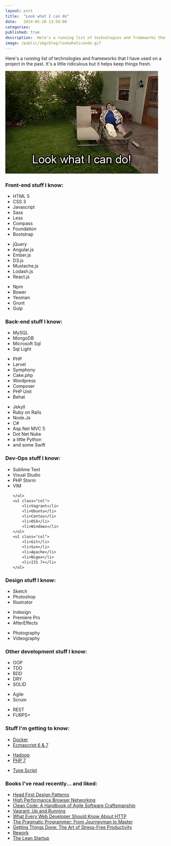 ```yaml
---
layout: post
title:  "Look what I can do"
date:   2014-05-28 13:58:00
categories:
published: true
description:  Here's a running list of technologies and frameworks that I have used on a project in the past.  It's a little ridiculous but it helps keep things fresh.
image: /public/img/blog/lookwhaticando.gif
---
```


Here's a running list of technologies and frameworks that I have used on a project in the past.  It's a little ridiculous but it helps keep things fresh.

<img src="/public/img/blog/lookwhaticando.gif" alt="Mad tv was awesome"/>

<div class="list list-green">
	<h3 class="rf">Front-end stuff I know:</h3>
	<ul class="col">
		<li>HTML 5</li>
		<li>CSS 3</li>
		<li>Javascript</li>
		<li>Sass</li>
		<li>Less</li>
		<li>Compass</li>
		<li>Foundation</li>
		<li>Bootstrap</li>
	</ul>
	<ul class="col">
		<li>jQuery</li>
		<li>Angular.js</li>
		<li>Ember.js</li>
		<li>D3.js</li>
		<li>Mustache.js</li>
		<li>Lodash.js</li>
		<li>React.js</li>
	</ul>
	<ul class="col">
		<li>Npm</li>
		<li>Bower</li>
		<li>Yeoman</li>
		<li>Grunt</li>
		<li>Gulp</li>
	</ul>
</div>
<div class="clearfix"></div>

<div class="list list-green">
	<h3 class="rf">Back-end stuff I know:</h3>
	<ul class="col">
		<li>MySQL</li>
		<li>MongoDB</li>
		<li>Microsoft Sql</li>
		<li>Sql Light</li>
	</ul>
	<ul class="col">
		<li>PHP</li>
		<li>Larvel</li>
		<li>Symphony</li>
		<li>Cake.php</li>
		<li>Wordpress</li>
		<li>Composer</li>
		<li>PHP Unit</li>
		<li>Behat</li>
	</ul>
	<ul class="col">
		<li>Jekyll</li>
		<li>Ruby on Rails</li>
		<li>Node.Js</li>
		<li>C#</li>
		<li>Asp.Net MVC 5</li>
		<li>Dot Net Nuke</li>
		<li>a little Python</li>
		<li>and some Swift</li>
	</ul>
</div>
<div class="clearfix"></div>


<div class="list list-green">
	<h3 class="rf">Dev-Ops stuff I know:</h3>
	<ul class="col">
		<li>Sublime Text</li>
		<li>Visual Studio</li>
		<li>PHP Storm</li>
		<li>VIM</li>

	</ul>
	<ul class="col">
		<li>Vagrant</li>
		<li>Ubuntu</li>
		<li>Centos</li>
		<li>OSX</li>
		<li>Windows</li>
	</ul>
	<ul class="col">
		<li>Git</li>
		<li>Svn</li>
		<li>Apache</li>
		<li>Nigex</li>
		<li>IIS 7+</li>
	</ul>
</div>
<div class="clearfix"></div>

<div class="list list-green">
	<h3 class="rf">Design stuff I know:</h3>
	<ul class="col">
		<li>Sketch</li>
		<li>Photoshop</li>
		<li>Illustrator</li>
	</ul>
	<ul class="col">
		<li>Indesign</li>
		<li>Premiere Pro</li>
		<li>AfterEffects</li>
	</ul>
	<ul class="col">
		<li>Photography</li>
		<li>Videography</li>
	</ul>
</div>
<div class="clearfix"></div>

<div class="list list-green">
	<h3 class="rf">Other development stuff I know:</h3>
	<ul class="col">
		<li>OOP</li>
		<li>TDD</li>
		<li>BDD</li>
		<li>DRY</li>
		<li>SOLID</li>
	</ul>
	<ul class="col">
		<li>Agile</li>
		<li>Scrum</li>
	</ul>
	<ul class="col">
		<li>REST</li>
		<li>FURPS+</li>
	</ul>
</div>
<div class="clearfix"></div>

<div class="list list-green">
	<h3 class="rf">Stuff I'm getting to know:</h3>
	<ul class="col">
		<li><a href="https://www.docker.com/">Docker</a></li>
		<li><a href="http://www.ecmascript.org/">Ecmascript 6 & 7</a></li>
	</ul>
	<ul class="col">
		<li><a href="https://hadoop.apache.org/">Hadoop</a></li>
		<li><a href="http://php.net/docs.php">PHP 7</a></li>
	</ul>
	<ul class="col">
		<li><a href="http://www.typescriptlang.org/">Type Script</a></li>
	</ul>
</div>
<div class="clearfix"></div>

<div class="list list-green">
	<h3 class="rf">Books I've read recently... and liked:</h3>
	<ul>
		<li><a href="http://amzn.com/0596007124">Head First Design Patterns </a></li>
		<li><a href="http://amzn.com/1449344763">High Performance Browser Networking</a></li>
		<li><a href="http://amzn.com/0132350882">Clean Code: A Handbook of Agile Software Craftsmanship</a></li>
		<li><a href="http://amzn.com/1449335837">Vagrant: Up and Running</a></li>
		<li><a href="http://amzn.com/B0076Z6VMI">What Every Web Developer Should Know About HTTP</a></li>
		<li><a href="http://amzn.com/020161622X">The Pragmatic Programmer: From Journeyman to Master </a></li>
		<li><a href="http://amzn.com/0142000280">Getting Things Done: The Art of Stress-Free Productivity</a></li>
		<li><a href="http://amzn.com/B002MUAJ2A">Rework</a></li>
		<li><a href="http://amzn.com/0307887898">The Lean Startup</a></li>
	</ul>
</div>
